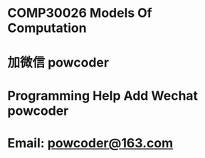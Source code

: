 # COMP30026 Models Of Computation 
# 加微信 powcoder

# Programming Help Add Wechat powcoder

# Email: powcoder@163.com

